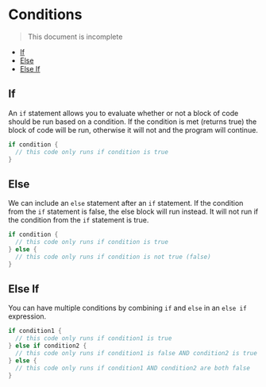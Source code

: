 # Conditions

> This document is incomplete

- [If](#if)
- [Else](#else)
- [Else If](#else-if)

## If

An `if` statement allows you to evaluate whether or not a block of code should be run based on a condition. 
If the condition is met (returns true) the block of code will be run, otherwise it will not and the program will continue.

```cpp
if condition {
  // this code only runs if condition is true
}
```


## Else

We can include an `else` statement after an `if` statement. If the condition from the `if` statement is false, the else block will run instead. It will not run if the condition from the `if` statement is true.

```cpp
if condition {
  // this code only runs if condition is true
} else {
  // this code only runs if condition is not true (false)
}
```


## Else If

You can have multiple conditions by combining `if` and `else` in an `else if` expression. 

```cpp
if condition1 {
  // this code only runs if condition1 is true
} else if condition2 {
  // this code only runs if condition1 is false AND condition2 is true
} else {
  // this code only runs if condition1 AND condition2 are both false
}
```

